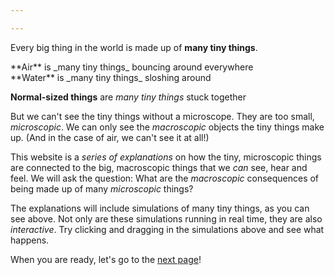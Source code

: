 ```yaml
---

---
```


Every big thing in the world is made up of **many tiny things**.


<div class="flex">

<div class="threeColumn">
**Air** is _many tiny things_ bouncing around everywhere

<script>
	var airSim = createSimulationHere({
		pixelWidth: 250,
		pixelHeight: 250,
		initialize: function(simulation)
		{
			var p = simulation.parameters;
			p.boxWidth = 200;
			p.isOnlyHardSpheres = true;
			p.gravityAcceleration = 1;
			p.repelStrength = 1;

			updateBounds(simulation);

			var particleCount = 200;
			var initialSpeed = 10;
			for (var i = 0; i < particleCount; i++) {
				var particle = new Particle();
				particle.position = randomDiscInRect(simulation.boxBounds, particle.radius);
				v2.set(particle.velocity, randomGaussian(), randomGaussian());
				v2.scale(particle.velocity, particle.velocity, 10);
				addParticle(simulation, particle);
			}
		}
	});

	enableOnlyTools(airSim.toolbar, ["repel"]);
</script>
</div>

<div class="threeColumn">
**Water** is _many tiny things_ sloshing around

<script>
	var waterSim = createSimulationHere({
		pixelWidth: 250,
		pixelHeight: 250,
		initialize: function(simulation)
		{
			var p = simulation.parameters;
			p.boxWidth = 60;
			p.gravityAcceleration = 1;
			p.thermostatSpeed = 0.1;
			p.thermostatTemperature = 1;
			p.repelStrength = 0.2;
			p.isOnlyHardSpheres = true;

			updateBounds(simulation);
			setWallsAlongBorder(simulation);

			var particleCount = 200;
			var particles = [];
			for (var i = 0; i < particleCount; i++) {
				var particle = new Particle();
				particle.position = randomPointInRect(simulation.boxBounds);
				particles.push(particle);
			}
			addParticlesRandomly(simulation, particles);

			var ljInteraction = new LennardJonesInteraction();

			setInteraction(simulation, 0, 0, ljInteraction);
		}
	});

	enableOnlyTools(waterSim.toolbar, ["repel"]);
</script>
</div>

<div class="threeColumn">

**Normal-sized things** are _many tiny things_ stuck together

<script>
	var solidSim = createSimulationHere({
		pixelWidth: 250,
		pixelHeight: 250,
		initialize: function(simulation)
		{
			var p = simulation.parameters;
			p.boxWidth = 40;
			p.gravityAcceleration = 1;
			p.dragStrength = 10;
			p.friction = 0.1;

			updateBounds(simulation);

			var particleCount = 2 * 37;
			var latticeSpacing = 2;
			var redBallMiddle = v2(0, 10);
			var blackBallMiddle = v2(-5, -10);
			for (var i = 0; i < particleCount; i++) {
				var halfIndex = Math.floor(i / 2);
				var particle = new Particle();
				particle.type = i % 2;
				if (particle.type == 0)
				{
					hexagonalLatticePosition(particle.position, halfIndex, latticeSpacing);
					v2.add(particle.position, particle.position, blackBallMiddle);
				}
				else
				{
					particle.color = Color.red;
					hexagonalLatticePosition(particle.position, halfIndex, latticeSpacing);
					v2.add(particle.position, particle.position, redBallMiddle);
				}
				
				addParticle(simulation, particle);
			}

			var ljInteraction = new LennardJonesInteraction();
			ljInteraction.strength = 200;
			setInteraction(simulation, 0, 0, ljInteraction);
			setInteraction(simulation, 1, 1, ljInteraction);
		}
	});

	enableOnlyTools(solidSim.toolbar, ["select"]);
</script>
	
</div>

</div>

But we can't see the tiny things without a microscope. They are too small, _microscopic_. We can only see the _macroscopic_ objects the tiny things make up. (And in the case of air, we can't see it at all!)

This website is a _series of explanations_ on how the tiny, microscopic things are connected to the big, macroscopic things that we _can_ see, hear and feel. We will ask the question: What are the _macroscopic_ consequences of being made up of many _microscopic_ things?

The explanations will include simulations of many tiny things, as you can see above. Not only are these simulations running in real time, they are also _interactive_. Try clicking and dragging in the simulations above and see what happens.

When you are ready, let's go to the <a href="/intro/1">next page</a>!



